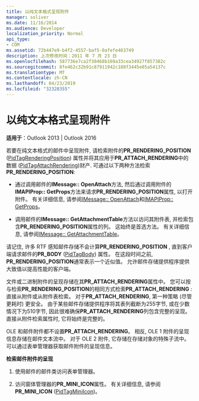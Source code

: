 ```yaml
---
title: 以纯文本格式呈现附件
manager: soliver
ms.date: 11/16/2014
ms.audience: Developer
localization_priority: Normal
api_type:
- COM
ms.assetid: 72b447e9-b4f2-4557-baf5-0afefe463749
description: 上次修改时间：2011 年 7 月 23 日
ms.openlocfilehash: 587736e7ca2f30468b169a33cea34927f857382c
ms.sourcegitcommit: 8fe462c32b91c87911942c188f3445e85a54137c
ms.translationtype: MT
ms.contentlocale: zh-CN
ms.lasthandoff: 04/23/2019
ms.locfileid: "32328355"
---
```

# <a name="rendering-an-attachment-in-plain-text"></a>以纯文本格式呈现附件

  
  
**适用于**：Outlook 2013 | Outlook 2016 
  
若要在纯文本格式的邮件中呈现附件, 请检索附件的**PR_RENDERING_POSITION** ([PidTagRenderingPosition](pidtagrenderingposition-canonical-property.md)) 属性并将其应用于**PR_ATTACH_RENDERING**中的数据 ([PidTagAttachRendering](pidtagattachrendering-canonical-property.md))财产. 可通过以下两种方法检索**PR_RENDERING_POSITION**:
  
- 通过调用邮件的**IMessage:: OpenAttach**方法, 然后通过调用附件的**IMAPIProp:: GetProps**方法来请求**PR_RENDERING_POSITION**属性, 以打开附件。 有关详细信息, 请参阅[IMessage:: OpenAttach](imessage-openattach.md)和[IMAPIProp:: GetProps](imapiprop-getprops.md)。
    
- 调用邮件的**IMessage:: GetAttachmentTable**方法以访问其附件表, 并检索包含**PR_RENDERING_POSITION**属性的列。 这始终是首选方法。 有关详细信息, 请参阅[IMessage:: GetAttachmentTable](imessage-getattachmenttable.md)。
    
请记住, 许多 RTF 感知邮件存储不会计算**PR_RENDERING_POSITION** , 直到客户端请求邮件的**PR_BODY** ([PidTagBody](pidtagbody-canonical-property.md)) 属性。 在这段时间之前, **PR_RENDERING_POSITION**通常表示一个近似值。 允许邮件存储提供程序提供大致值以提高性能的客户端。 
  
文件或二进制附件的呈现存储在其**PR_ATTACH_RENDERING**属性中。 您可以按与检索**PR_RENDERING_POSITION**的相同方式检索**PR_ATTACH_RENDERING** : 直接从附件或从附件表检索。 对于**PR_ATTACH_RENDERING**, 第一种策略 (尽管更耗时) 更安全。 由于某些邮件存储提供程序将其表列截断为255字节, 或在少数情况下为510字节, 因此很难确保**PR_ATTACH_RENDERING**列包含完整的呈现。 直接从附件检索属性时, 它将始终是完整的。 
  
OLE 和邮件附件都不设置**PR_ATTACH_RENDERING**。 相反, OLE 1 附件的呈现信息存储在邮件文本流中。 对于 OLE 2 附件, 它存储在存储对象的特殊子流中。 可以通过表单管理器获取邮件附件的呈现信息。 
  
 **检索邮件附件的呈现**
  
1. 使用邮件的邮件类访问表单管理器。
    
2. 访问窗体管理器的**PR_MINI_ICON**属性。 有关详细信息, 请参阅**PR_MINI_ICON** ([PidTagMiniIcon](pidtagminiicon-canonical-property.md))。
    

